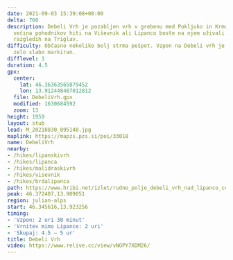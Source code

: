 ```yaml
---
date: 2021-09-03 15:39:08+00:00
delta: 760
description: Debeli Vrh je pozabljen vrh v grebenu med Pokljuko in Krmo. Medtem ko
  večina pohodnikov hiti na Viševnik ali Lipanco boste na njem uživali v tišini in
  razgledih na Triglav.
difficulty: Občasno nekoliko bolj strma pešpot. Vzpon na Debeli vrh je zaraščen in
  zelo slabo markiran.
difflevel: 3
duration: 4.5
gpx:
  center:
    lat: 46.36363565879452
    lon: 13.912448467012812
  file: DebeliVrh.gpx
  modified: 1630684592
  zoom: 13
height: 1959
layout: stub
lead: M_20210830_095140.jpg
maplink: https://mapzs.pzs.si/poi/33018
name: DebeliVrh
nearby:
- /hikes/lipanskivrh
- /hikes/lipanca
- /hikes/malidraskivrh
- /hikes/visevnik
- /hikes/brdalipanca
path: https://www.hribi.net/izlet/rudno_polje_debeli_vrh_nad_lipanco_cez_kacji_rob/1/339/1146
peak: 46.372407,13.909051
region: julian-alps
start: 46.345616,13.923256
timing:
- 'Vzpon: 2 uri 30 minut'
- 'Vrnitev mimo Lipance: 2 uri'
- 'Skupaj: 4.5 – 5 ur'
title: Debeli Vrh
video: https://www.relive.cc/view/vNOPY7XDM26/
---
```

